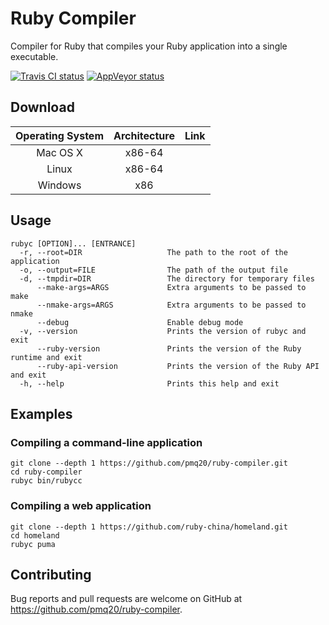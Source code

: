 # Ruby Compiler

Compiler for Ruby that compiles your Ruby application into a single executable.

[![Travis CI status](https://travis-ci.org/pmq20/ruby-compiler.svg?branch=master)](https://travis-ci.org/pmq20/ruby-compiler)
[![AppVeyor status](https://ci.appveyor.com/api/projects/status/93i36eliiy6v3686/branch/master?svg=true)](https://ci.appveyor.com/project/pmq20/ruby-compiler/branch/master)

## Download

| Operating System | Architecture | Link |
|:----------------:|:------------:|------|
|     Mac OS X     |     x86-64   |      |
|       Linux      |     x86-64   |      |
|      Windows     |      x86     |      |

## Usage

    rubyc [OPTION]... [ENTRANCE]
      -r, --root=DIR                   The path to the root of the application
      -o, --output=FILE                The path of the output file
      -d, --tmpdir=DIR                 The directory for temporary files
          --make-args=ARGS             Extra arguments to be passed to make
          --nmake-args=ARGS            Extra arguments to be passed to nmake
          --debug                      Enable debug mode
      -v, --version                    Prints the version of rubyc and exit
          --ruby-version               Prints the version of the Ruby runtime and exit
          --ruby-api-version           Prints the version of the Ruby API and exit
      -h, --help                       Prints this help and exit

## Examples

### Compiling a command-line application

    git clone --depth 1 https://github.com/pmq20/ruby-compiler.git
    cd ruby-compiler
    rubyc bin/rubycc

### Compiling a web application

    git clone --depth 1 https://github.com/ruby-china/homeland.git
    cd homeland
    rubyc puma

## Contributing

Bug reports and pull requests are welcome on GitHub at https://github.com/pmq20/ruby-compiler.
